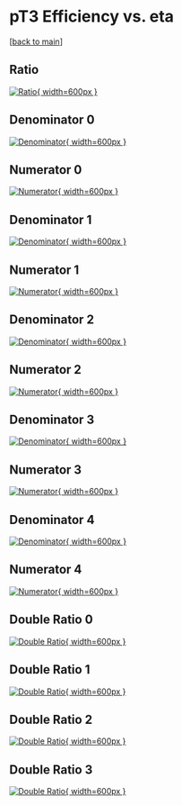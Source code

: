 # pT3 Efficiency vs. eta

[[back to main](./)]



## Ratio

[![Ratio](../mtv/var/pT3_loweta_13_-1_eff_eta.png){ width=600px }](../mtv/var/pT3_loweta_13_-1_eff_eta.pdf)

## Denominator 0

[![Denominator](../mtv/den/pT3_loweta_13_-1_eff_eta_den0.png){ width=600px }](../mtv/den/pT3_loweta_13_-1_eff_eta_den0.pdf)

## Numerator 0

[![Numerator](../mtv/num/pT3_loweta_13_-1_eff_eta_num0.png){ width=600px }](../mtv/num/pT3_loweta_13_-1_eff_eta_num0.pdf)

## Denominator 1

[![Denominator](../mtv/den/pT3_loweta_13_-1_eff_eta_den1.png){ width=600px }](../mtv/den/pT3_loweta_13_-1_eff_eta_den1.pdf)

## Numerator 1

[![Numerator](../mtv/num/pT3_loweta_13_-1_eff_eta_num1.png){ width=600px }](../mtv/num/pT3_loweta_13_-1_eff_eta_num1.pdf)

## Denominator 2

[![Denominator](../mtv/den/pT3_loweta_13_-1_eff_eta_den2.png){ width=600px }](../mtv/den/pT3_loweta_13_-1_eff_eta_den2.pdf)

## Numerator 2

[![Numerator](../mtv/num/pT3_loweta_13_-1_eff_eta_num2.png){ width=600px }](../mtv/num/pT3_loweta_13_-1_eff_eta_num2.pdf)

## Denominator 3

[![Denominator](../mtv/den/pT3_loweta_13_-1_eff_eta_den3.png){ width=600px }](../mtv/den/pT3_loweta_13_-1_eff_eta_den3.pdf)

## Numerator 3

[![Numerator](../mtv/num/pT3_loweta_13_-1_eff_eta_num3.png){ width=600px }](../mtv/num/pT3_loweta_13_-1_eff_eta_num3.pdf)

## Denominator 4

[![Denominator](../mtv/den/pT3_loweta_13_-1_eff_eta_den4.png){ width=600px }](../mtv/den/pT3_loweta_13_-1_eff_eta_den4.pdf)

## Numerator 4

[![Numerator](../mtv/num/pT3_loweta_13_-1_eff_eta_num4.png){ width=600px }](../mtv/num/pT3_loweta_13_-1_eff_eta_num4.pdf)

## Double Ratio 0

[![Double Ratio](../mtv/ratio/pT3_loweta_13_-1_eff_eta_ratio0.png){ width=600px }](../mtv/ratio/pT3_loweta_13_-1_eff_eta_ratio0.pdf)

## Double Ratio 1

[![Double Ratio](../mtv/ratio/pT3_loweta_13_-1_eff_eta_ratio1.png){ width=600px }](../mtv/ratio/pT3_loweta_13_-1_eff_eta_ratio1.pdf)

## Double Ratio 2

[![Double Ratio](../mtv/ratio/pT3_loweta_13_-1_eff_eta_ratio2.png){ width=600px }](../mtv/ratio/pT3_loweta_13_-1_eff_eta_ratio2.pdf)

## Double Ratio 3

[![Double Ratio](../mtv/ratio/pT3_loweta_13_-1_eff_eta_ratio3.png){ width=600px }](../mtv/ratio/pT3_loweta_13_-1_eff_eta_ratio3.pdf)

